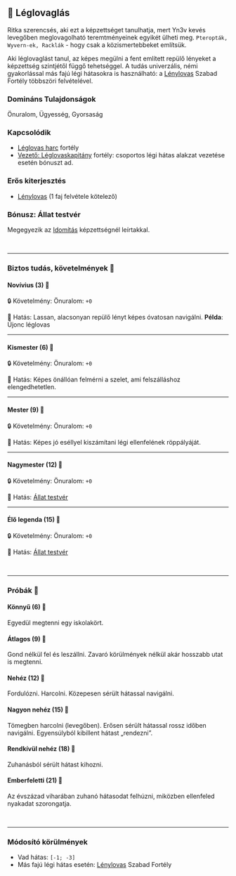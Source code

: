 ## 🔵 Léglovaglás

Ritka szerencsés, aki ezt a képzettséget tanulhatja, mert Yn3v kevés levegőben meglovagolható teremtményeinek egyikét ülheti meg. `Pteropták, Wyvern-ek, Racklák` - hogy csak a közismertebbeket említsük.

Aki léglovaglást tanul, az képes megülni a fent említett repülő lényeket a képzettség szintjétől függő tehetséggel. A tudás univerzális, némi gyakorlással más fajú légi hátasokra is használható: a [Lénylovas](../fortelyok.szabad/lenylovas.md) Szabad Fortély többszöri felvételével.

### Domináns Tulajdonságok

Önuralom, Ügyesség, Gyorsaság

### Kapcsolódik

- [Léglovas harc](../fortelyok.harci/leglovas_harc.md) fortély
- [Vezető: Léglovaskapitány](../fortelyok.harci/vezeto_leglovaskapitany.md) fortély: csoportos légi hátas alakzat vezetése esetén bónuszt ad.

### Erős kiterjesztés

- [Lénylovas](../fortelyok.szabad/lenylovas.md) (1 faj felvétele kötelező)

### Bónusz: Állat testvér

Megegyezik az [Idomítás](../kepzettsegek.szekunder/idomitas.md#b%C3%B3nusz-%C3%A1llat-testv%C3%A9r) képzettségnél leírtakkal.

<br />

---
### Biztos tudás, követelmények 📖

#### Novívius (3) 📖

🔒 Követelmény: Önuralom: `+0`

🌟 Hatás: Lassan, alacsonyan repülő lényt képes óvatosan navigálni. **Példa**: Újonc léglovas

---
#### Kismester (6) 📖

🔒 Követelmény: Önuralom: `+0`

🌟 Hatás: Képes önállóan felmérni a szelet, ami felszálláshoz elengedhetetlen.

---
#### Mester (9) 📖

🔒 Követelmény: Önuralom: `+0`

🌟 Hatás: Képes jó eséllyel kiszámítani légi ellenfelének röppályáját.

---
#### Nagymester (12) 📖

🔒 Követelmény: Önuralom: `+0`

🌟 Hatás: [Állat testvér](#b%C3%B3nusz-%C3%A1llat-testv%C3%A9r)

---
#### Élő legenda (15) 📖

🔒 Követelmény: Önuralom: `+0`

🌟 Hatás: [Állat testvér](#b%C3%B3nusz-%C3%A1llat-testv%C3%A9r)

<br />

---
### Próbák 🎲

#### Könnyű (6) 🎲 

Egyedül megtenni egy iskolakört.

#### Átlagos (9) 🎲 

Gond nélkül fel és leszállni. Zavaró körülmények nélkül akár hosszabb utat is megtenni.

#### Nehéz (12) 🎲 

Fordulózni. Harcolni. Közepesen sérült hátassal navigálni.

#### Nagyon nehéz (15) 🎲 

Tömegben harcolni (levegőben). Erősen sérült hátassal rossz időben navigálni. Egyensúlyból kibillent hátast „rendezni”.

#### Rendkívül nehéz (18) 🎲 

Zuhanásból sérült hátast kihozni.

#### Emberfeletti (21) 🎲 

Az évszázad viharában zuhanó hátasodat felhúzni, miközben ellenfeled nyakadat szorongatja.

<br />

---
### Módosító körülmények

- Vad hátas: `[-1; -3]`
- Más fajú légi hátas esetén: [Lénylovas](../fortelyok.szabad/lenylovas.md) Szabad Fortély

